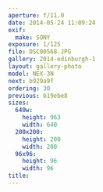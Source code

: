 ```yaml
---
aperture: f/11.0
date: 2014-05-24 11:09:24
exif:
  make: SONY
exposure: 1/125
file: DSC00568.JPG
gallery: 2014-edinburgh-1
layout: gallery-photo
model: NEX-3N
next: b929a9f
ordering: 30
previous: b19ebe8
sizes:
  640w:
    height: 963
    width: 640
  200x200:
    height: 200
    width: 200
  96x96:
    height: 96
    width: 96
title: 
---
```

